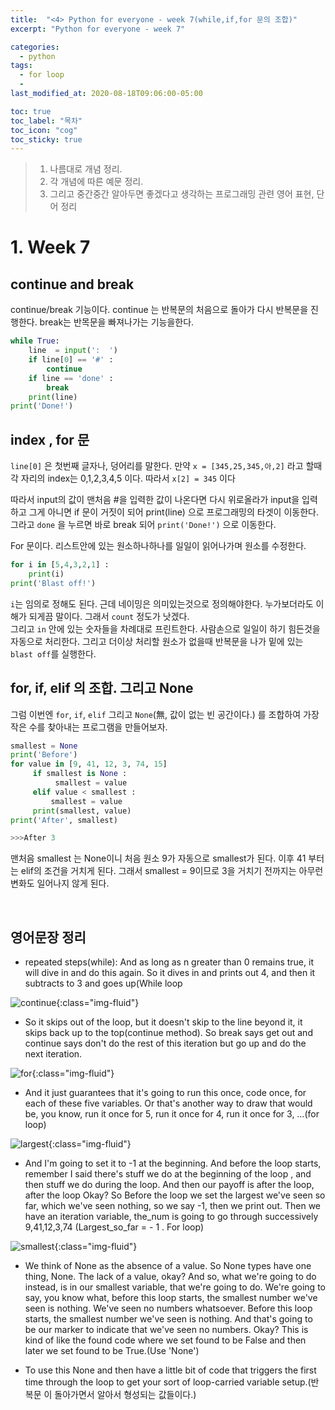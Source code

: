 ```yaml
---
title:  "<4> Python for everyone - week 7(while,if,for 문의 조합)"
excerpt: "Python for everyone - week 7"

categories:
  - python
tags:
  - for loop
  - 
last_modified_at: 2020-08-18T09:06:00-05:00

toc: true
toc_label: "목차"
toc_icon: "cog"
toc_sticky: true
---
```


> 1. 나름대로 개념 정리.  
> 2. 각 개념에 따른 예문 정리.  
> 3. 그리고 중간중간 알아두면 좋겠다고 생각하는 프로그래밍 관련 영어 표현, 단어 정리


# 1. Week 7

## continue and break

continue/break 기능이다. continue 는 반복문의 처음으로 돌아가 다시 반복문을 진행한다. break는 반목문을 빠져나가는 기능을한다. 

```python
while True:
    line  = input(':  ')
    if line[0] == '#' :
        continue
    if line == 'done' :
        break
    print(line)
print('Done!')
```

## index , for 문

`line[0]` 은 첫번째 글자나, 덩어리를 말한다. 만약 `x = [345,25,345,아,2]` 라고 할때 각 자리의 index는 0,1,2,3,4,5 이다. 따라서 `x[2] = 345` 이다

따라서 input의 값이 맨처음 #을 입력한 값이 나온다면 다시 위로올라가 input을 입력하고 그게 아니면 if 문이 거짓이 되어  print(line) 으로 프로그래밍의 타겟이 이동한다. 그라고 `done` 을 누르면 바로 break 되어 `print('Done!')` 으로 이동한다.

For 문이다. 리스트안에 있는 원소하나하나를 일일이 읽어나가며 원소를 수정한다. 

```python
for i in [5,4,3,2,1] :
    print(i)
print('Blast off!')
```

`i`는 임의로 정해도 된다. 근데 네이밍은 의미있는것으로 정의해야한다. 누가보더라도 이해가 되게끔 말이다. 그래서 `count` 정도가 낫겠다.  
 그리고 `in` 안에 있는 숫자들을 차례대로 프린트한다. 사람손으로 일일이 하기 힘든것을 자동으로 처리한다. 그리고 더이상 처리할 원소가 없을때 반복문을 나가 밑에 있는 `blast off`를 실행한다.


## for, if, elif 의 조합. 그리고 None

그럼 이번엔 `for`, `if`, `elif` 그리고 `None`(無, 값이 없는 빈 공간이다.) 를 조합하여 가장 작은 수를 찾아내는 프로그램을 만들어보자.

```python
smallest = None
print('Before')
for value in [9, 41, 12, 3, 74, 15]
     if smallest is None :
          smallest = value
     elif value < smallest :
         smallest = value
     print(smallest, value)
print('After', smallest)

>>>After 3
```

맨처음 smallest 는 None이니 처음 원소 9가 자동으로 smallest가 된다. 이후 41 부터는 elif의 조건을 거치게 된다. 그래서 smallest = 9이므로 3을 거치기 전까지는 아무런 변화도 일어나지 않게 된다. 

</br>

## 영어문장 정리

- repeated steps(while): And as long as n greater than 0 remains true, it will dive in and do this again. So it dives in and prints out 4, and then it subtracts to 3 and goes up(While loop

![continue](https://yeonghunko.github.io/assets/img/coursera-python/continue.png){:class="img-fluid"}

- So it skips out of the loop, but it doesn't skip to the line beyond it, it skips back up to the top(continue method). So break says get out and continue says don't do the rest of this iteration but go up and do the next iteration.	


![for](https://yeonghunko.github.io/assets/img/coursera-python/for.png){:class="img-fluid"}

- And it just guarantees that it's going to run this once, code once, for each of these five variables. Or that's another way to draw that would be, you know, run it once for 5, run it once for 4, run it once for 3, …(for loop)


![largest](https://yeonghunko.github.io/assets/img/coursera-python/largest.png){:class="img-fluid"}

- And I'm going to set it to -1 at the beginning. And before the loop starts, remember I said there's stuff we do at the beginning of the loop , and then stuff we do during the loop. And then our payoff is after the loop, after the loop Okay? So Before the loop we set the largest we've seen so far, which we've seen nothing, so we say -1, then we print out. Then we have an iteration variable, the_num is going to go through successively 9,41,12,3,74 (Largest_so_far = - 1 . For loop)


![smallest](https://yeonghunko.github.io/assets/img/coursera-python/smallest.png){:class="img-fluid"}

- We think of None as the absence of a value. So None types have one thing, None. The lack of a value, okay? And so, what we're going to do instead, is in our smallest variable, that we're going to do. We're going to say, you know what, before this loop starts, the smallest number we've seen is nothing. We've seen no numbers whatsoever. Before this loop starts, the smallest number we've seen is nothing. And that's going to be our marker to indicate that we've seen no numbers. Okay? This is kind of like the found code where we set found to be False and then later we set found to be True.(Use 'None')  

- To use this None and then have a little bit of code that triggers the first time through the loop to get your sort of loop-carried variable setup.(반복문 이 돌아가면서 알아서 형성되는 값들이다.)
